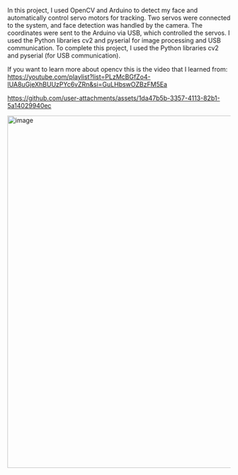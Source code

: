 In this project, I used OpenCV and Arduino to detect my face and automatically control servo motors for tracking. Two servos were connected to the system, and face detection was handled by the camera. The coordinates were sent to the Arduino via USB, which controlled the servos. I used the Python libraries cv2 and pyserial for image processing and USB communication.
To complete this project, I used the Python libraries cv2 and pyserial (for USB communication).  


If you want to learn more about opencv this is the video that I learned from: https://youtube.com/playlist?list=PLzMcBGfZo4-lUA8uGjeXhBUUzPYc6vZRn&si=GuLHbswOZBzFM5Ea 


https://github.com/user-attachments/assets/1da47b5b-3357-4113-82b1-5a14029940ec

<img width="1500" height="794" alt="image" src="https://github.com/user-attachments/assets/d374d960-a4b7-42fb-9aa2-eb5696a936c8" />
